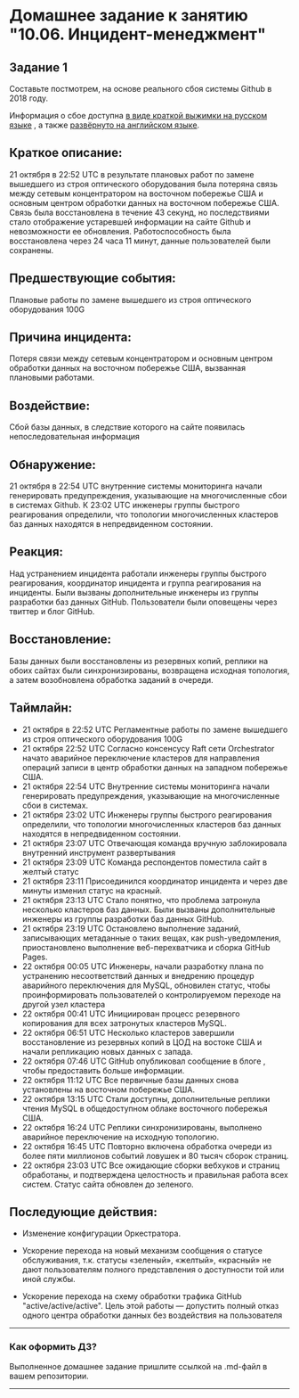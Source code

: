 # Домашнее задание к занятию "10.06. Инцидент-менеджмент"

## Задание 1

Составьте постмотрем, на основе реального сбоя системы Github в 2018 году.

Информация о сбое доступна [в виде краткой выжимки на русском языке](https://habr.com/ru/post/427301/) , а
также [развёрнуто на английском языке](https://github.blog/2018-10-30-oct21-post-incident-analysis/).
 

## Краткое описание: 

21 октября в 22:52 UTC в результате плановых работ по замене вышедшего из строя оптического оборудования 
была потеряна связь между сетевым концентратором на восточном побережье США и основным центром обработки данных 
на восточном побережье США. Связь была восстановлена в течение 43 секунд, но последствиями стало отображение устаревшей 
информации на сайте Github и невозможности ее обновления. Работоспособность была восстановлена через 24 часа 11 минут, 
данные пользователей были сохранены.

## Предшествующие события: 

Плановые работы по замене вышедшего из строя оптического оборудования 100G

## Причина инцидента:

Потеря связи между сетевым концентратором и основным центром обработки данных на восточном побережье США, вызванная 
плановыми работами.  

## Воздействие:

Сбой базы данных, в следствие которого на сайте появилась непоследовательная информация

## Обнаружение:

21 октября в 22:54 UTC внутренние системы мониторинга начали генерировать предупреждения, указывающие на многочисленные
сбои в системах Github. 
К 23:02 UTC инженеры группы быстрого реагирования определили, что топологии многочисленных кластеров баз данных 
находятся в непредвиденном состоянии.

## Реакция:

Над устранением инцидента работали инженеры группы быстрого реагирования, координатор инцидента и группа реагирования 
на инциденты. Были вызваны дополнительные инженеры из группы разработки баз данных GitHub. Пользователи были оповещены
через твиттер и блог GitHub.

## Восстановление:

Базы данных были восстановлены из резервных копий, реплики на обоих сайтах были синхронизированы, возвращена исходная
топология, а затем возобновлена обработка заданий в очереди.

## Таймлайн:
* 21 октября в 22:52 UTC Регламентные работы по замене вышедшего из строя оптического оборудования 100G
* 21 октября 22:52 UTC Согласно консенсусу Raft сети Orchestrator начато аварийное переключение кластеров для направления 
операций записи в центр обработки данных на западном побережье США.
* 21 октября 22:54 UTC Внутренние системы мониторинга начали генерировать предупреждения, указывающие на многочисленные 
сбои в  системах.
* 21 октября 23:02 UTC Инженеры группы быстрого реагирования определили, что топологии многочисленных кластеров баз данных
находятся в непредвиденном состоянии.
* 21 октября 23:07 UTC Отвечающая команда вручную заблокировала внутренний инструмент развертывания
* 21 октября 23:09 UTC Команда респондентов поместила сайт в желтый статус
* 21 октября 23:11 Присоединился координатор инцидента и через две минуты изменил статус на красный.
* 21 октября 23:13 UTC Стало понятно, что проблема затронула несколько кластеров баз данных. Были вызваны дополнительные
инженеры из группы разработки баз данных GitHub.
* 21 октября 23:19 UTC Остановлено выполнение заданий, записывающих метаданные о таких вещах, как push-уведомления, 
приостановлено выполнение веб-перехватчика и сборка GitHub Pages.
* 22 октября 00:05 UTC Инженеры, начали разработку плана по устранению несоответствий данных и внедрению процедур аварийного
переключения для MySQL, обновилен статус, чтобы проинформировать пользователей о контролируемом переходе на другой узел 
кластера
* 22 октября 00:41 UTC Инициирован процесс резервного копирования для всех затронутых кластеров MySQL.
* 22 октября 06:51 UTC Несколько кластеров завершили восстановление из резервных копий в ЦОД на востоке США и начали
репликацию новых данных с запада.
* 22 октября 07:46 UTC GitHub опубликовал сообщение в блоге , чтобы предоставить больше информации.
* 22 октября 11:12 UTC Все первичные базы данных снова установлены на восточном побережье США.
* 22 октября 13:15 UTC Cтали доступны, дополнительные реплики чтения MySQL в общедоступном облаке восточного побережья США.
* 22 октября 16:24 UTC Реплики синхронизированы, выполнено аварийное переключение на исходную топологию.
* 22 октября 16:45 UTC Повторно включена обработка очереди из более пяти миллионов событий ловушек и 80 тысяч сборок страниц.
* 22 октября 23:03 UTC Все ожидающие сборки вебхуков и страниц обработаны, и подтверждена целостность и правильная работа
всех систем. Статус сайта обновлен до зеленого.

## Последующие действия:

* Изменение конфигурации Оркестратора.

* Ускорение перехода на новый механизм сообщения о статусе обслуживания, т.к. статусы «зеленый», «желтый», «красный» не 
дают пользователям полного представления о доступности той или иной службы.

* Ускорение перехода на схему обработки трафика GitHub "active/active/active". Цель этой работы — допустить полный отказ 
одного центра обработки данных без воздействия на пользователя

---

### Как оформить ДЗ?

Выполненное домашнее задание пришлите ссылкой на .md-файл в вашем репозитории.

---
